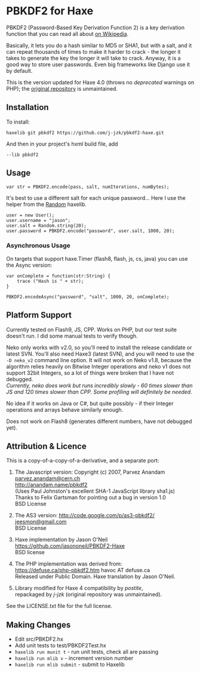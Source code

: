 PBKDF2 for Haxe
===============

PBKDF2 (Password-Based Key Derivation Function 2) is a key derivation function that you can read all about [on Wikipedia](http://en.wikipedia.org/wiki/PBKDF2).

Basically, it lets you do a hash similar to MD5 or SHA1, but with a salt, and it can repeat thousands of times to make it harder to crack - the longer it takes to generate the key the longer it will take to crack.  Anyway, it is a good way to store user passwords.  Even big frameworks like Django use it by default.

This is the version updated for Haxe 4.0 (throws no _deprecated_ warnings on PHP); the [original repository](https://github.com/jasononeil/PBKDF2-Haxe/) is unmaintained.

Installation
------------

To install:

	haxelib git pbkdf2 https://github.com/j-jzk/pbkdf2-haxe.git

And then in your project's hxml build file, add

    --lib pbkdf2

Usage
-----

```
var str = PBKDF2.encode(pass, salt, numIterations, numBytes);
```

It's best to use a different salt for each unique password... Here I use the helper from the [Random](https://github.com/jasononeil/hxrandom) haxelib.

```
user = new User();
user.username = "jason";
user.salt = Random.string(20);
user.password = PBKDF2.encode("password", user.salt, 1000, 20);
```

### Asynchronous Usage

On targets that support haxe.Timer (flash8, flash, js, cs, java) you can use the Async version:

```
var onComplete = function(str:String) {
	trace ("Hash is " + str);
}

PBKDF2.encodeAsync("password", "salt", 1000, 20, onComplete);
```

Platform Support
----------------

Currently tested on Flash9, JS, CPP.  Works on PHP, but our test suite doesn't run.  I did some manual tests to verify though.

Neko only works with v2.0, so you'll need to install the release candidate or latest SVN.  You'll also need Haxe3 (latest SVN), and you will need to use the `-D neko_v2` command line option.  It will not work on Neko v1.8, because the algorithm relies heavily on Bitwise Integer operations and neko v1 does not support 32bit Integers, so a lot of things were broken that I have not debugged.  
*Currently, neko does work but runs incredibly slowly - 60 times slower than JS and 120 times slower than CPP.  Some profiling will definitely be needed.*

No idea if it works on Java or C#, but quite possibly - if their Integer operations and arrays behave similarly enough.

Does not work on Flash8 (generates different numbers, have not debugged yet).  

Attribution & Licence
---------------------

This is a copy-of-a-copy-of-a-derivative, and a separate port:

1. The Javascript version: Copyright (c) 2007, Parvez Anandam  
parvez.anandam@cern.ch  
http://anandam.name/pbkdf2  
(Uses Paul Johnston's excellent SHA-1 JavaScript library sha1.js)  
Thanks to Felix Gartsman for pointing out a bug in version 1.0  
BSD License

2.  The AS3 version: http://code.google.com/p/as3-pbkdf2/  
jeesmon@gmail.com  
BSD License

3. Haxe implementation by Jason O'Neil  
https://github.com/jasononeil/PBKDF2-Haxe  
BSD license

4. The PHP implementation was derived from:  
https://defuse.ca/php-pbkdf2.htm havoc AT defuse.ca  
Released under Public Domain.  Haxe translation by Jason O'Neil.

5. Library modified for Haxe 4 compatibility by _postite_,  
repackaged by _j-jzk_ (original repository was unmaintained).

See the LICENSE.txt file for the full license.

Making Changes
--------------

 * Edit src/PBKDF2.hx
 * Add unit tests to test/PBKDF2Test.hx
 * `haxelib run munit t` - run unit tests, check all are passing
 * `haxelib run mlib v` - increment version number
 * `haxelib run mlib submit` - submit to Haxelib

